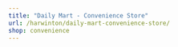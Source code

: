 ```yaml
---
title: "Daily Mart - Convenience Store"
url: /harwinton/daily-mart-convenience-store/
shop: convenience
---
```

